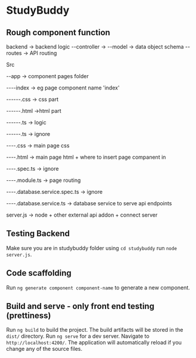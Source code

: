 # StudyBuddy

## Rough component function
backend -> backend logic
--controller ->
--model -> data object schema
--routes -> API routing

Src

--app -> component pages folder

----index -> eg page component name 'index'

------.css -> css part

------.html ->html part

------.ts -> logic

------.ts -> ignore

----.css -> main page css

----.html -> main page html + where to insert page companent in

----.spec.ts -> ignore

----.module.ts -> page routing 

----.database.service.spec.ts -> ignore

----.database.service.ts -> database service to serve api endpoints


server.js -> node + other external api addon + connect server 

## Testing Backend

Make sure you are in studybuddy folder using `cd studybuddy`
run `node server.js`. 

## Code scaffolding

Run `ng generate component component-name` to generate a new component. 

## Build and serve - only front end testing (prettiness)

Run `ng build` to build the project. The build artifacts will be stored in the `dist/` directory. 
Run `ng serve` for a dev server. Navigate to `http://localhost:4200/`. The application will automatically reload if you change any of the source files.




